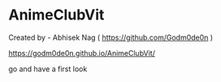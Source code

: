 # AnimeClubVit

Created by - Abhisek Nag ( https://github.com/Godm0de0n )

https://godm0de0n.github.io/AnimeClubVit/

go and have a first look
